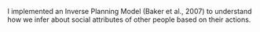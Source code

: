 I implemented an Inverse Planning Model (Baker et al., 2007) to understand how we infer about social attributes of other people based on their actions. 
